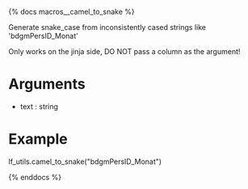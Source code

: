 {% docs macros__camel_to_snake %}

Generate snake_case from inconsistently cased strings like 'bdgmPersID_Monat'

Only works on the jinja side, DO NOT pass a column as the argument!

# Arguments
- text : string

# Example

lf_utils.camel_to_snake("bdgmPersID_Monat")


{% enddocs %}